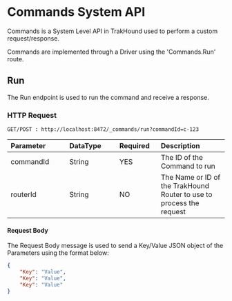 # Commands System API
Commands is a System Level API in TrakHound used to perform a custom request/response.

Commands are implemented through a Driver using the 'Commands.Run' route.

## Run
The Run endpoint is used to run the command and receive a response.

### HTTP Request
```
GET/POST : http://localhost:8472/_commands/run?commandId=c-123
```

<table style="width: 100%;">
    <thead>
        <tr>
            <th style="text-align: left;width: 120px;">Parameter</th>
            <th style="text-align: left;width: 100px;">DataType</th>
            <th style="text-align: left;width: 80px;">Required</th>
            <th style="text-align: left;">Description</th>
        </tr>
    </thead>
    <tbody>
        <tr>
            <td>commandId</td>
            <td>String</td>
            <td>YES</td>
            <td>The ID of the Command to run</td>
        </tr>    
        <tr>
            <td>routerId</td>
            <td>String</td>
            <td>NO</td>
            <td>The Name or ID of the TrakHound Router to use to process the request</td>
        </tr>   
    </tbody>
</table>

#### Request Body
The Request Body message is used to send a Key/Value JSON object of the Parameters using the format below:
```json
{
    "Key": "Value",
    "Key": "Value",
    "Key": "Value"
}
```
